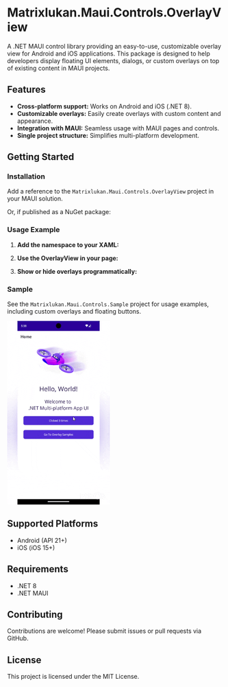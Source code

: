 # Matrixlukan.Maui.Controls.OverlayView

A .NET MAUI control library providing an easy-to-use, customizable overlay view for Android and iOS applications. This package is designed to help developers display floating UI elements, dialogs, or custom overlays on top of existing content in MAUI projects.

## Features

- **Cross-platform support:** Works on Android and iOS (.NET 8).
- **Customizable overlays:** Easily create overlays with custom content and appearance.
- **Integration with MAUI:** Seamless usage with MAUI pages and controls.
- **Single project structure:** Simplifies multi-platform development.

## Getting Started

### Installation

Add a reference to the `Matrixlukan.Maui.Controls.OverlayView` project in your MAUI solution.

Or, if published as a NuGet package:

### Usage Example

1. **Add the namespace to your XAML:**

2. **Use the OverlayView in your page:**

3. **Show or hide overlays programmatically:**

### Sample

See the `Matrixlukan.Maui.Controls.Sample` project for usage examples, including custom overlays and floating buttons.

![OverlayView Demo](Docs/OverlayView/Sample.gif)

## Supported Platforms

- Android (API 21+)
- iOS (iOS 15+)

## Requirements

- .NET 8
- .NET MAUI

## Contributing

Contributions are welcome! Please submit issues or pull requests via GitHub.

## License

This project is licensed under the MIT License.
